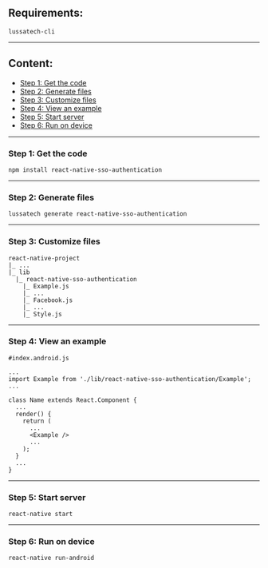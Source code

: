 ## Requirements:

    lussatech-cli

-----
## Content:
* [Step 1: Get the code](#step1)
* [Step 2: Generate files](#step2)
* [Step 3: Customize files](#step3)
* [Step 4: View an example](#step4)
* [Step 5: Start server](#step5)
* [Step 6: Run on device](#step6)

-----
<a name="step1"></a>
### Step 1: Get the code

    npm install react-native-sso-authentication

-----
<a name="step2"></a>
### Step 2: Generate files

    lussatech generate react-native-sso-authentication

-----
<a name="step3"></a>
### Step 3: Customize files

    react-native-project
    |_ ...
    |_ lib
      |_ react-native-sso-authentication
        |_ Example.js
        |_ ...
        |_ Facebook.js
        |_ ...
        |_ Style.js

-----
<a name="step4"></a>
### Step 4: View an example

    #index.android.js

    ...
    import Example from './lib/react-native-sso-authentication/Example';
    ...

    class Name extends React.Component {
      ...
      render() {
        return (
          ...
          <Example />
          ...
        );
      }
      ...
    }

-----
<a name="step5"></a>
### Step 5: Start server

    react-native start

-----
<a name="step6"></a>
### Step 6: Run on device

    react-native run-android
